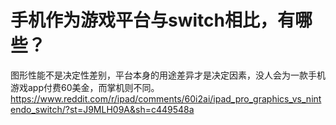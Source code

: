 # 手机作为游戏平台与switch相比，有哪些？

图形性能不是决定性差别，平台本身的用途差异才是决定因素，没人会为一款手机游戏app付费60美金，而掌机则不同。
https://www.reddit.com/r/ipad/comments/60i2ai/ipad_pro_graphics_vs_nintendo_switch/?st=J9MLH09A&sh=c449548a